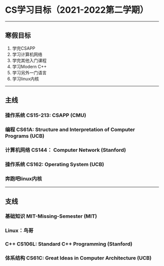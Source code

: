 # CS学习目标（2021-2022第二学期）
---
## 寒假目标
1. 学完CSAPP
2. 学习计算机网络
3. 学完其他入门课程
4. 学习Modern C\+\+
5. 学习另外一门语言
6. 学习linux内核

---
## 主线
### 操作系统 CS15-213: CSAPP (CMU)
### 编程 CS61A: Structure and Interpretation of Computer Programs (UCB)
### 计算机网络 CS144： Computer Network (Stanford)
### 操作系统 CS162: Operating System (UCB)
### 奔跑吧linux内核
---
## 支线
### 基础知识 MIT-Missing-Semester (MIT)
### Linux：鸟哥
### C\+\+ CS106L: Standard C\+\+ Programming (Stanford)
### 体系结构 CS61C: Great Ideas in Computer Architecture (UCB)
